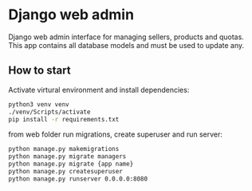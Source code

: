 # Django web admin

Django web admin interface for managing sellers, products and quotas.
This app contains all database models and must be used to update any.

## How to start

Activate virtural environment and install dependencies:

```sh
python3 venv venv
./venv/Scripts/activate
pip install -r requirements.txt
```

from web folder run migrations, create superuser and run server:

```sh
python manage.py makemigrations
python manage.py migrate managers 
python manage.py migrate {app name}
python manage.py createsuperuser
python manage.py runserver 0.0.0.0:8080
```
